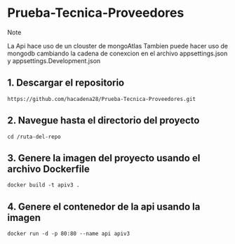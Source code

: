# Prueba-Tecnica-Proveedores

> [!NOTE]
> La Api hace uso de un clouster de mongoAtlas
> Tambien puede hacer uso de mongodb cambiando la cadena de conexcion en el archivo appsettings.json y appsettings.Development.json


## 1. Descargar el repositorio
```
https://github.com/hacadena28/Prueba-Tecnica-Proveedores.git
```
## 2. Navegue hasta el directorio del proyecto
```
cd /ruta-del-repo
```
## 3. Genere la imagen del proyecto usando el archivo Dockerfile
```
docker build -t apiv3 . 
```
## 4. Genere el contenedor de la api usando la imagen
```
docker run -d -p 80:80 --name api apiv3
```
